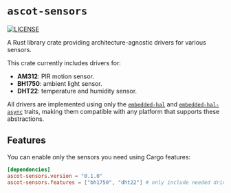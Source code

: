 # `ascot-sensors`

[![LICENSE][license badge]][license]

A Rust library crate providing architecture-agnostic drivers for various sensors.

This crate currently includes drivers for:

- **AM312**: PIR motion sensor.
- **BH1750**: ambient light sensor.
- **DHT22**: temperature and humidity sensor.

All drivers are implemented using only the [`embedded-hal`] and
[`embedded-hal-async`] traits, making them compatible with any platform that
supports these abstractions.

## Features

You can enable only the sensors you need using Cargo features:

```toml
[dependencies]
ascot-sensors.version = "0.1.0"
ascot-sensors.features = ["bh1750", "dht22"] # only include needed drivers
```

<!-- Links -->
[license]: https://github.com/SoftengPoliTo/ascot/blob/master/LICENSE
[`embedded-hal`]: https://crates.io/crates/embedded-hal
[`embedded-hal-async`]: https://crates.io/crates/embedded-hal-async

<!-- Badges -->
[license badge]: https://img.shields.io/badge/license-MIT-blue.svg
